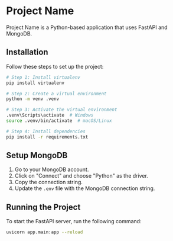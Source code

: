 # Project Name

Project Name is a Python-based application that uses FastAPI and MongoDB.

## Installation

Follow these steps to set up the project:

```bash
# Step 1: Install virtualenv
pip install virtualenv

# Step 2: Create a virtual environment
python -m venv .venv

# Step 3: Activate the virtual environment
.venv\Scripts\activate  # Windows
source .venv/bin/activate  # macOS/Linux

# Step 4: Install dependencies
pip install -r requirements.txt
```

## Setup MongoDB

1. Go to your MongoDB account.
2. Click on "Connect" and choose "Python" as the driver.
3. Copy the connection string.
4. Update the `.env` file with the MongoDB connection string.

## Running the Project

To start the FastAPI server, run the following command:

```bash
uvicorn app.main:app --reload
```

